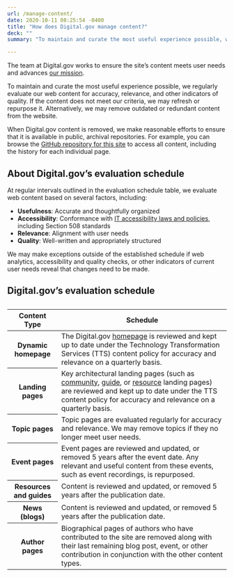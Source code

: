 ```yaml
---
url: /manage-content/
date: 2020-10-11 08:25:54 -0400
title: "How does Digital.gov manage content?"
deck: ""
summary: "To maintain and curate the most useful experience possible, we regularly evaluate our web content for accuracy, relevance, and other indicators of quality."

---
```


The team at Digital.gov works to ensure the site’s content meets user needs and advances [our mission](https://digital.gov/about/#mission).

To maintain and curate the most useful experience possible, we regularly evaluate our web content for accuracy, relevance, and other indicators of quality. If the content does not meet our criteria, we may refresh or repurpose it. Alternatively, we may remove outdated or redundant content from the website.

When Digital.gov content is removed, we make reasonable efforts to ensure that it is available in public, archival repositories. For example, you can browse the [GitHub repository for this site](https://github.com/GSA/digitalgov.gov/) to access all content, including the history for each individual page.

## About Digital.gov’s evaluation schedule

At regular intervals outlined in the evaluation schedule table, we evaluate web content based on several factors, including:

- **Usefulness**: Accurate and thoughtfully organized
- **Accessibility**: Conformance with [IT accessibility laws and policies](https://www.section508.gov/manage/laws-and-policies/), including Section 508 standards
- **Relevance**: Alignment with user needs
- **Quality**: Well-written and appropriately structured

We may make exceptions outside of the established schedule if web analytics, accessibility and quality checks, or other indicators of current user needs reveal that changes need to be made.

## Digital.gov’s evaluation schedule

<table class="usa-table usa-table--striped">
  <caption></caption>
  <thead>
    <tr>
      <th scope="col">Content Type</th>
      <th scope="col">Schedule</th>
    </tr>
  </thead>
  <tbody>
<tr>
<th scope="row"><strong>Dynamic homepage</strong></th>
<td>The Digital.gov <a href="https://digital.gov">homepage</a> is reviewed and kept up to date under the Technology Transformation Services (TTS) content policy for accuracy and relevance on a quarterly basis.</td>
</tr>
<tr>
<th scope="row"><strong>Landing pages</strong></th>
<td>Key architectural landing pages (such as <a href="https://digital.gov/communities/">community</a>, <a href="https://digital.gov/guides/">guide</a>, or <a href="https://digital.gov/resources/">resource</a> landing pages) are reviewed and kept up to date under the TTS content policy for accuracy and relevance on a quarterly basis.</td>
</tr>
<tr>
<th scope="row"><strong>Topic pages</strong></th>
<td>Topic pages are evaluated regularly for accuracy and relevance. We may remove topics if they no longer meet user needs.</td>
</tr>
<tr>
<th scope="row"><strong>Event pages</strong></th>
<td>Event pages are reviewed and updated, or removed 5 years after the event date. Any relevant and useful content from these events, such as event recordings, is repurposed.</td>
</tr>
<tr>
<th scope="row"><strong>Resources and guides</strong></th>
<td>Content is reviewed and updated, or removed 5 years after the publication date.</td>
</tr>
<tr>
<th scope="row"><strong>News (blogs)</strong></th>
<td>Content is reviewed and updated, or removed 5 years after the publication date.</td>
</tr>
<tr>
<th scope="row"><strong>Author pages</strong></th>
<td>Biographical pages of authors who have contributed to the site are removed along with their last remaining blog post, event, or other contribution in conjunction with the other content types.</td>
</tr>
  </tbody>
</table>
